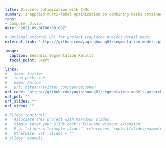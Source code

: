 ```yaml
---
title: Discrete Optimization with CNNs
summary: I applied multi-label optimization on combining masks obtained from single-class classifiers. This method gives non-trivial improvements to semantic segmentation results comparing to standard "overlap-small" method in combining single-class masks.
tags:
- Computer Vision
date: "2021-09-01T00:00:00Z"

# Optional external URL for project (replaces project detail page).
external_link: "https://github.com/yuqinghuang01/segmentation_models.pytorch"

image:
  caption: Semantic Segmentation Results
  focal_point: Smart

links:
# - icon: twitter
#   icon_pack: fab
#   name: Follow
#   url: https://twitter.com/georgecushen
url_code: "https://github.com/yuqinghuang01/segmentation_models.pytorch"
url_pdf: ""
url_slides: ""
url_video: ""

# Slides (optional).
#   Associate this project with Markdown slides.
#   Simply enter your slide deck's filename without extension.
#   E.g. `slides = "example-slides"` references `content/slides/example-slides.md`.
#   Otherwise, set `slides = ""`.
# slides: example
---
```

